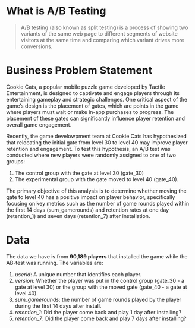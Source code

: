 # What is A/B Testing

> A/B testing (also known as split testing) is a process of showing two variants of the same web page to different segments of website visitors at the same time and comparing which variant drives more conversions.

# Business Problem Statement
Cookie Cats, a popular mobile puzzle game developed by Tactile Entertainment, is designed to captivate and engage players through its entertaining gameplay and strategic challenges. One critical aspect of the game’s design is the placement of gates, which are points in the game where players must wait or make in-app purchases to progress. The placement of these gates can significantly influence player retention and overall game engagement.
 
Recently, the game develowpment team at Cookie Cats has hypothesized that relocating the initial gate from level 30 to level 40 may improve player retention and engagement. To test this hypothesis, an A/B test was conducted where new players were randomly assigned to one of two groups: 

1. The control group with the gate at level 30 (gate_30)
2. The experimental group with the gate moved to level 40 (gate_40).

The primary objective of this analysis is to determine whether moving the gate to level 40 has a positive impact on player behavior, specifically focusing on key metrics such as the number of game rounds played within the first 14 days (sum_gamerounds) and retention rates at one day (retention_1) and seven days (retention_7) after installation.

# Data

The data we have is from **90,189 players** that installed the game while the AB-test was running. The variables are:

1. *userid*: A unique number that identifies each player.
2. *version*: Whether the player was put in the control group (gate_30 - a gate at level 30) or the group with the moved gate (gate_40 - a gate at level 40).
3. *sum_gamerounds*: the number of game rounds played by the player during the first 14 days after install.
4. *retention_1*: Did the player come back and play 1 day after installing?
5. *retention_7*: Did the player come back and play 7 days after installing?